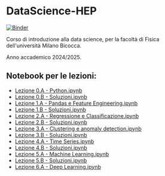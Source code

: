 # DataScience-HEP

[![Binder](https://mybinder.org/badge_logo.svg)](https://mybinder.org/v2/gh/biancini/DataScience-HEP/master)

Corso di introduzione alla data science, per la facoltà di Fisica dell'università Milano Bicocca.

Anno accademico 2024/2025.

## Notebook per le lezioni:
* [Lezione 0.A - Python.ipynb](https://nbviewer.jupyter.org/github/biancini/DataScience-HEP/blob/master/Lezioni/Lezione%200.A%20-%20Python.ipynb)
* [Lezione 0.B - Soluzioni.ipynb](https://nbviewer.jupyter.org/github/biancini/DataScience-HEP/blob/master/Lezioni/Lezione%200.B%20-%20Soluzioni.ipynb)
* [Lezione 1.A - Pandas e Feature Engineering.ipynb](https://nbviewer.jupyter.org/github/biancini/DataScience-HEP/blob/master/Lezioni/Lezione%201.A%20-%20Pandas%20e%20Feature%20Engineering.ipynb)
* [Lezione 1.B - Soluzioni.ipynb](https://nbviewer.jupyter.org/github/biancini/DataScience-HEP/blob/master/Lezioni/Lezione%202.B%20-%20Soluzioni.ipynb)
* [Lezione 2.A - Regressione e Classificazione.ipynb](https://nbviewer.jupyter.org/github/biancini/DataScience-HEP/blob/master/Lezioni/Lezione%202.A%20-%20Regressione%20e%20Classificazione.ipynb)
* [Lezione 2.B - Soluzioni.ipynb](https://nbviewer.jupyter.org/github/biancini/DataScience-HEP/blob/master/Lezioni/Lezione%202.B%20-%20Soluzioni.ipynb)
* [Lezione 3.A - Clustering e anomaly detection.ipynb](https://nbviewer.jupyter.org/github/biancini/DataScience-HEP/blob/master/Lezioni/Lezione%203.A%20-%20Clustering%20e%20anomaly%20detection.ipynb)
* [Lezione 3.B - Soluzioni.ipynb](https://nbviewer.jupyter.org/github/biancini/DataScience-HEP/blob/master/Lezioni/Lezione%203.B%20-%20Soluzioni.ipynb)
* [Lezione 4.A - Time Series.ipynb](https://nbviewer.jupyter.org/github/biancini/DataScience-HEP/blob/master/Lezioni/Lezione%204.A%20-%20Time%20Series.ipynb)
* [Lezione 4.B - Soluzioni.ipynb](https://nbviewer.jupyter.org/github/biancini/DataScience-HEP/blob/master/Lezioni/Lezione%204.B%20-%20Soluzioni.ipynb)
* [Lezione 5.A - Machine Learning.ipynb](https://nbviewer.jupyter.org/github/biancini/DataScience-HEP/blob/master/Lezioni/Lezione%205.A%20-%20Machine%20Learning.ipynb)
* [Lezione 5.B - Soluzioni.ipynb](https://nbviewer.jupyter.org/github/biancini/DataScience-HEP/blob/master/Lezioni/Lezione%205.B%20-%20Soluzioni.ipynb)
* [Lezione 6.A - Deep Learning.ipynb](https://nbviewer.jupyter.org/github/biancini/DataScience-HEP/blob/master/Lezioni/Lezione%206.A%20-%20Deep%20Learning.ipynb)
